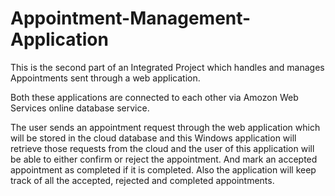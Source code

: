 # Appointment-Management-Application

This is the second part of an Integrated Project which handles and manages Appointments sent through a web application.

Both these applications are connected to each other via Amozon Web Services online database service. 

The user sends an appointment request through the web application which will be stored in the cloud database and this Windows application
will retrieve those requests from the cloud and the user of this application will be able to either confirm or reject the appointment.
And mark an accepted appointment as completed if it is completed. Also the application will keep track of all the accepted, rejected 
and completed appointments.
